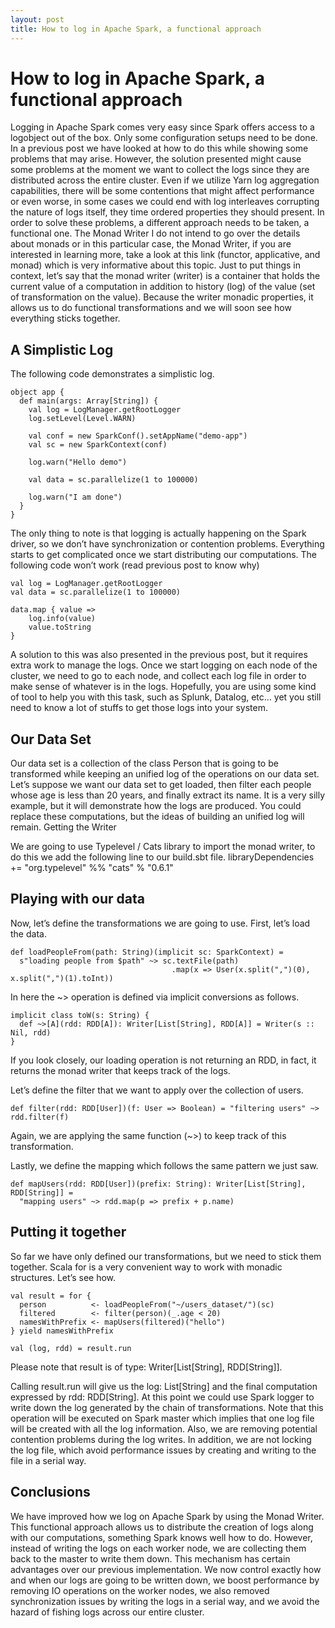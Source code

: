 ```yaml
---
layout: post
title: How to log in Apache Spark, a functional approach
---
```


# How to log in Apache Spark, a functional approach

Logging in Apache Spark comes very easy since Spark offers access to a logobject out of the box. Only some configuration setups need to be done. In a previous post we have looked at how to do this while showing some problems that may arise. However, the solution presented might cause some problems at the moment we want to collect the logs since they are distributed across the entire cluster. Even if we utilize Yarn log aggregation capabilities, there will be some contentions that might affect performance or even worse, in some cases we could end with log interleaves corrupting the nature of logs itself, they time ordered properties they should present.
In order to solve these problems, a different approach needs to be taken, a functional one.
The Monad Writer
I do not intend to go over the details about monads or in this particular case, the Monad Writer, if you are interested in learning more, take a look at this link (functor, applicative, and monad) which is very informative about this topic.
Just to put things in context, let’s say that the monad writer (writer) is a container that holds the current value of a computation in addition to history (log) of the value (set of transformation on the value).
Because the writer monadic properties, it allows us to do functional transformations and we will soon see how everything sticks together.

## A Simplistic Log

The following code demonstrates a simplistic log.

```
object app {
  def main(args: Array[String]) {
    val log = LogManager.getRootLogger
    log.setLevel(Level.WARN)

    val conf = new SparkConf().setAppName("demo-app")
    val sc = new SparkContext(conf)

    log.warn("Hello demo")

    val data = sc.parallelize(1 to 100000)

    log.warn("I am done")
  }
}
```

The only thing to note is that logging is actually happening on the Spark driver, so we don’t have synchronization or contention problems. Everything starts to get complicated once we start distributing our computations.
The following code won’t work (read previous post to know why)

```
val log = LogManager.getRootLogger
val data = sc.parallelize(1 to 100000)

data.map { value => 
    log.info(value)
    value.toString
}
```

A solution to this was also presented in the previous post, but it requires extra work to manage the logs.
Once we start logging on each node of the cluster, we need to go to each node, and collect each log file in order to make sense of whatever is in the logs. Hopefully, you are using some kind of tool to help you with this task, such as Splunk, Datalog, etc… yet you still need to know a lot of stuffs to get those logs into your system.

## Our Data Set

Our data set is a collection of the class Person that is going to be transformed while keeping an unified log of the operations on our data set.
Let’s suppose we want our data set to get loaded, then filter each people whose age is less than 20 years, and finally extract its name. It is a very silly example, but it will demonstrate how the logs are produced. You could replace these computations, but the ideas of building an unified log will remain.
Getting the Writer

We are going to use Typelevel / Cats library to import the monad writer, to do this we add the following line to our build.sbt file.
libraryDependencies += "org.typelevel" %% "cats" % "0.6.1"

## Playing with our data

Now, let’s define the transformations we are going to use.
First, let’s load the data.

```
def loadPeopleFrom(path: String)(implicit sc: SparkContext) = 
  s"loading people from $path" ~> sc.textFile(path)
                                    .map(x => User(x.split(",")(0), x.split(",")(1).toInt))
```

In here the ~> operation is defined via implicit conversions as follows.

```
implicit class toW(s: String) {
  def ~>[A](rdd: RDD[A]): Writer[List[String], RDD[A]] = Writer(s :: Nil, rdd)
}
```

If you look closely, our loading operation is not returning an RDD, in fact, it returns the monad writer that keeps track of the logs.

Let’s define the filter that we want to apply over the collection of users.

```
def filter(rdd: RDD[User])(f: User => Boolean) = "filtering users" ~> rdd.filter(f)
```

Again, we are applying the same function (~>) to keep track of this transformation.

Lastly, we define the mapping which follows the same pattern we just saw.

```
def mapUsers(rdd: RDD[User])(prefix: String): Writer[List[String], RDD[String]] = 
  "mapping users" ~> rdd.map(p => prefix + p.name)
```

## Putting it together

So far we have only defined our transformations, but we need to stick them together. Scala for is a very convenient way to work with monadic structures. Let’s see how.

```
val result = for {
  person          <- loadPeopleFrom("~/users_dataset/")(sc)
  filtered        <- filter(person)(_.age < 20)
  namesWithPrefix <- mapUsers(filtered)("hello")
} yield namesWithPrefix

val (log, rdd) = result.run
```

Please note that result is of type: Writer[List[String], RDD[String]].

Calling result.run will give us the log: List[String] and the final computation expressed by rdd: RDD[String].
At this point we could use Spark logger to write down the log generated by the chain of transformations. Note that this operation will be executed on Spark master which implies that one log file will be created with all the log information. Also, we are removing potential contention problems during the log writes. In addition, we are not locking the log file, which avoid performance issues by creating and writing to the file in a serial way.

## Conclusions

We have improved how we log on Apache Spark by using the Monad Writer. This functional approach allows us to distribute the creation of logs along with our computations, something Spark knows well how to do. However, instead of writing the logs on each worker node, we are collecting them back to the master to write them down. This mechanism has certain advantages over our previous implementation. We now control exactly how and when our logs are going to be written down, we boost performance by removing IO operations on the worker nodes, we also removed synchronization issues by writing the logs in a serial way, and we avoid the hazard of fishing logs across our entire cluster.
